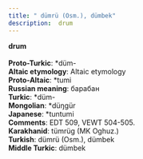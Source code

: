 ```yaml
---
title: " dümrü (Osm.), dümbek"
description:  drum
---
```

<strong> drum</strong><br><br>
<strong>Proto-Turkic</strong>:  *düm-<br>
<strong>Altaic etymology</strong>:  Altaic etymology<br>
<strong> Proto-Altaic</strong>:  *tumi<br>
<strong>Russian meaning</strong>:  барабан<br>
<strong>Turkic</strong>:  *düm-<br>
<strong>Mongolian</strong>:  *düŋgür<br>
<strong>Japanese</strong>:  *tuntumi<br>
<strong>Comments</strong>:  EDT 509, VEWT 504-505.<br>
<strong>Karakhanid</strong>:  tümrüg (MK Oghuz.)<br>
<strong>Turkish</strong>:  dümrü (Osm.), dümbek<br>
<strong>Middle Turkic</strong>:  dümbek<br>


